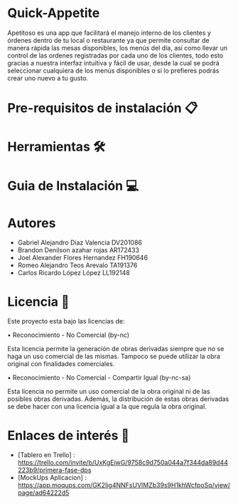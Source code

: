 # Quick-Appetite
Apetitoso es una app que facilitará el manejo interno de los clientes y órdenes dentro de tu local o restaurante ya que permite consultar de manera rápida las mesas disponibles, los menús del día, así como llevar un control de las ordenes registradas por cada uno de los clientes, todo esto gracias a nuestra interfaz intuitiva y fácil de usar, desde la cual se podrá seleccionar cualquiera de los menús disponibles o si lo prefieres podrás crear uno nuevo a tu gusto.
# Pre-requisitos de instalación 📋
# Herramientas 🛠️
# Guia de Instalación 💻
# Autores 
- Gabriel Alejandro Diaz Valencia DV201086
- Brandon Denilson azahar rojas AR172433
- Joel Alexander Flores Hernandez FH190646
- Romeo Alejandro Teos Arevalo TA191376
- Carlos Ricardo López López LL192148
# Licencia 📄
Este proyecto esta bajo las licencias de:

•	Reconocimiento - No Comercial (by-nc)

Esta licencia permite la generación de obras derivadas siempre que no se haga un uso comercial de las mismas. Tampoco se puede utilizar la obra original con finalidades comerciales.

•	Reconocimiento - No Comercial - Compartir Igual (by-nc-sa)

Esta licencia no permite un uso comercial de la obra original ni de las posibles obras derivadas. Además, la distribución de estas obras derivadas se debe hacer con una licencia igual a la que regula la obra original.
# Enlaces de interés 👀
- [Tablero en Trello] : https://trello.com/invite/b/UxKgEiwG/9758c9d750a044a7f344da89d44223b9/primera-fase-dps
- [MockUps Aplicacion] : https://app.moqups.com/GK2Iig4NNFsUVIMZb39s9H1khWcfpoSq/view/page/ad64222d5

